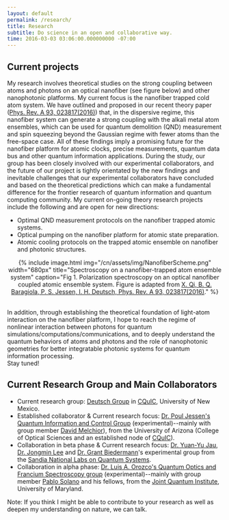 ```yaml
---
layout: default
permalink: /research/
title: Research
subtitle: Do science in an open and collaborative way.
time: 2016-03-03 03:06:00.000000000 -07:00
---
```


## Current projects

My research involves theoretical studies on the strong coupling between atoms and photons on an optical nanofiber (see figure below) and other nanophotonic platforms.
My current focus is the nanofiber trapped cold atom system.
We have outlined and proposed in our recent theory paper ([Phys. Rev. A 93, 023817(2016)](http://journals.aps.org/pra/abstract/10.1103/PhysRevA.93.023817)) that, in the dispersive regime, this nanofiber system can generate a strong coupling with the alkali metal atom ensembles, which can be used for quantum demolition (QND) measurement and spin squeezing beyond the Gaussian regime with fewer atoms than the free-space case.
All of these findings imply a promising future for the nanofiber platform for atomic clocks, precise measurements, quantum data bus and other quantum information applications.
During the study, our group has been closely involved with our experimental collaborators, and the future of our project is tightly orientated by the new findings and inevitable challenges that our experimental collaborators have concluded and based on the theoretical predictions which can make a fundamental difference for the frontier research of quantum information and quantum computing community.
My current on-going theory research projects include the following and are open for new directions:

 - Optimal QND measurement protocols on the nanofiber trapped atomic systems.
 - Optical pumping on the nanofiber platform for atomic state preparation.
 - Atomic cooling protocols on the trapped atomic ensemble on nanofiber and photonic structures.

<center>
{% include image.html img="/cn/assets/img/NanofiberScheme.png" width="680px" title="Spectroscopy on a nanofiber-trapped atom ensemble system" caption="Fig 1. Polarization spectroscopy on an optical nanofiber coupled atomic ensemble system. Figure is adapted from <a href='http://journals.aps.org/pra/abstract/10.1103/PhysRevA.93.023817' target='_blank'>X. Qi, B. Q. Baragiola, P. S. Jessen, I. H. Deutsch, Phys. Rev. A 93, 023817(2016)</a>." %}
<br><br></center>

In addition, through establishing the theoretical foundation of light-atom interaction on the nanofiber platform, I hope to reach the regime of nonlinear interaction between photons for quantum simulations/computations/communications,
and to deeply understand the quantum behaviors of atoms and photons and the role of nanophotonic geometries for better integratable photonic systems for quantum information processing.  
Stay tuned!

## Current Research Group and Main Collaborators

 - Current research group: [Deutsch Group](http://cquic.unm.edu/deutsch-group/) in [CQuIC](http://cquic.org/), University of New Mexico.
 - Established collaborator & Current research focus: [Dr. Poul Jessen's Quantum Information and Control Group](http://w3.arizona.edu/~lascool/) (experimental)--mainly with group member [David Melchior](http://www.optics.arizona.edu/academics/students/profile/david-melchior)), from the University of Arizona (College of Optical Sciences and an established node of [CQuIC](http://cquic.org)).
 - Collaboration in beta phase & Current research focus: [Dr. Yuan-Yu Jau](http://physics.unm.edu/pandaweb/people/person.php?personID=1276), [Dr. Jongmin Lee](https://www.linkedin.com/in/jongmin-lee-b156b28) and [Dr. Grant Biedermann](http://physics.unm.edu/pandaweb/people/person.php?personID=971)'s experimental group from the [Sandia National Labs on Quantum Systems](http://www.sandia.gov/mstc/quantum/index.html).
 - Collaboration in alpha phase: [Dr. Luis A. Orozco's Quantum Optics and Francium Spectroscopy group](http://www.physics.umd.edu/rgroups/amo/orozco/) (experimental)--mainly with group member [Pablo Solano](http://jqi.umd.edu/people/pablo-solano) and his fellows, from the [Joint Quantum Institute](http://jqi.umd.edu/), University of Maryland.

Note: If you think I might be able to contribute to your research as well as deepen my understanding on nature, we can talk.
